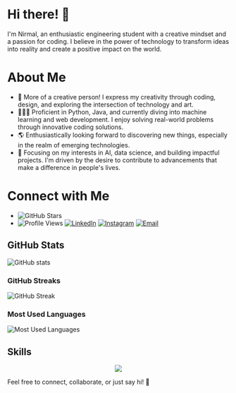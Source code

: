 # Hi there! 🌟

I'm Nirmal, an enthusiastic engineering student with a creative mindset and a passion for coding. I believe in the power of technology to transform ideas into reality and create a positive impact on the world.

# About Me

- 👯 More of a creative person! I express my creativity through coding, design, and exploring the intersection of technology and art.
- 🧑🏼‍💻 Proficient in Python, Java, and currently diving into machine learning and web development. I enjoy solving real-world problems through innovative coding solutions.
- 🌎 Enthusiastically looking forward to discovering new things, especially in the realm of emerging technologies.
- 🎯 Focusing on my interests in AI, data science, and building impactful projects. I'm driven by the desire to contribute to advancements that make a difference in people's lives.

# Connect with Me

- ![GitHub Stars](https://img.shields.io/github/stars/aravindhnirmal?style=social)
- ![Profile Views](https://komarev.com/ghpvc/?username=aravindhnirmal)
[![LinkedIn](https://img.shields.io/badge/LinkedIn-0077B5?style=for-the-badge&logo=linkedin&logoColor=white)](https://www.linkedin.com/in/nirmal-aravind-5405a81bb)
[![Instagram](https://img.shields.io/badge/Instagram-E4405F?style=for-the-badge&logo=instagram&logoColor=white)](https://www.instagram.com/nirmal_aravind_/)
[![Email](https://img.shields.io/badge/Email-D14836?style=for-the-badge&logo=gmail&logoColor=white)](mailto:aravindnirmal10@gmail.com)

## GitHub Stats

![GitHub stats](https://github-readme-stats.vercel.app/api?username=aravindhnirmal&show_icons=true&theme=dark)

### GitHub Streaks

![GitHub Streak](https://github-readme-streak-stats.herokuapp.com/?user=aravindhnirmal)

### Most Used Languages

![Most Used Languages](https://github-readme-stats.vercel.app/api/top-langs/?username=aravindhnirmal&layout=compact)

## Skills
<p align="center">
  <img src="https://skillicons.dev/icons?i=git,java,kotlin,html,css,atom,python,django,github,linux" />
</p>


Feel free to connect, collaborate, or just say hi! 🚀
